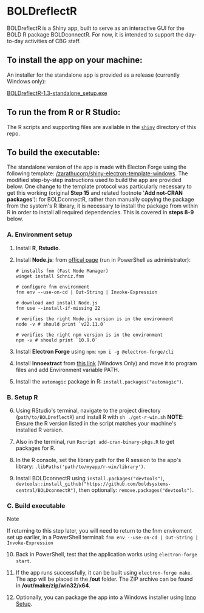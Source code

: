 # BOLDreflectR

BOLDreflectR is a Shiny app, built to serve as an interactive GUI for the BOLD R package BOLDconnectR. For now, it is intended to support the day-to-day activities of CBG staff.

## To install the app on your machine:

An installer for the standalone app is provided as a release (currently Windows only):

[BOLDreflectR-1.3-standalone_setup.exe](https://github.com/skmonckton/BOLDreflectR/releases/download/v1.3/BOLDreflectR-1.3-standalone_setup.exe)

## To run the from R or R Studio:

The R scripts and supporting files are available in the [`shiny`](https://github.com/skmonckton/BOLDreflectR/tree/main/shiny) directory of this repo.

## To build the executable:

The standalone version of the app is made with Electon Forge using the following template: [/zarathucorp/shiny-electron-template-windows](https://github.com/zarathucorp/shiny-electron-template-windows). The modified step-by-step instructions used to build the app are provided below. One change to the template protocol was particularly necessary to get this working (original **Step 15** and related footnote '**Add not-CRAN packages**'): for BOLDconnectR, rather than manually copying the package from the system's R library, it is necessary to install the package from within R in order to install all required dependencies. This is covered in **steps 8-9** below.

### A. Environment setup

1. Install **R**, **Rstudio**.

2. Install **Node.js**: from <a href = "https://nodejs.org/en/download/package-manager" target = "_blank"> offical page</a> (run in PowerShell as administrator):
    ```
    # installs fnm (Fast Node Manager)
    winget install Schniz.fnm

    # configure fnm environment
    fnm env --use-on-cd | Out-String | Invoke-Expression
    
    # download and install Node.js
    fnm use --install-if-missing 22

    # verifies the right Node.js version is in the environment
    node -v # should print `v22.11.0`

    # verifies the right npm version is in the environment
    npm -v # should print `10.9.0`
    ```

3. Install **Electron Forge** using `npm`:
    `npm i -g @electron-forge/cli`

4. Install **Innoextract** from <a href='https://constexpr.org/innoextract/' target ='_blank'>this link</a> (Windows Only) and move it to program files and add Environment variable PATH.

5. Install the `automagic` package in R: `install.packages("automagic")`.

### B. Setup R 

6. Using RStudio's terminal, navigate to the project directory (`path/to/BOLDreflectR`) and install R with `sh ./get-r-win.sh`
    **NOTE**: Ensure the R version listed in the script matches your machine's installed R version.

7. Also in the terminal, run `Rscript add-cran-binary-pkgs.R` to get packages for R.

8. In the R console, set the library path for the R session to the app's library: `.libPaths('path/to/myapp/r-win/library')`.

9. Install BOLDconnectR using `install.packages("devtools")`, `devtools::install_github("https://github.com/boldsystems-central/BOLDconnectR")`, then optionally: `remove.packages("devtools")`.

### C. Build executable

> [!NOTE]
> If returning to this step later, you will need to return to the fnm enviroment set up earlier, in a PowerShell terminal:
> `fnm env --use-on-cd | Out-String | Invoke-Expression`

10. Back in PowerShell, test that the application works using `electron-forge start`.

11. If the app runs successfully, it can be built using `electron-forge make`. The app will be placed in the **/out** folder. The ZIP archive can be found in **/out/make/zip/win32/x64**.

12. Optionally, you can package the app into a Windows installer using [Inno Setup](https://jrsoftware.org/isinfo.php).
